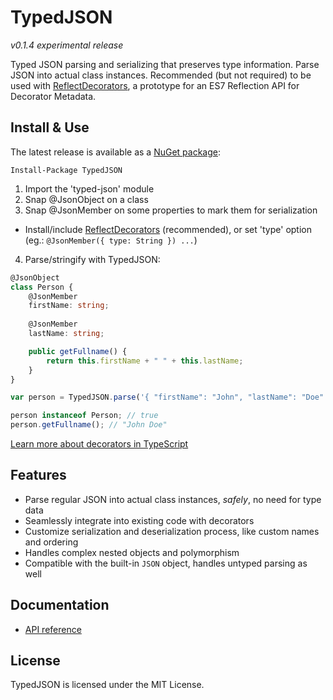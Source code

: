 # TypedJSON

*v0.1.4 experimental release*

Typed JSON parsing and serializing that preserves type information. Parse JSON into actual class instances. Recommended (but not required) to be used with [ReflectDecorators](https://github.com/rbuckton/ReflectDecorators), a prototype for an ES7 Reflection API for Decorator Metadata.

## Install & Use

The latest release is available as a [NuGet package](https://www.nuget.org/packages/TypedJSON/):

```none
Install-Package TypedJSON
```

 1. Import the 'typed-json' module
 2. Snap @JsonObject on a class
 3. Snap @JsonMember on some properties to mark them for serialization
   - Install/include [ReflectDecorators](https://github.com/rbuckton/ReflectDecorators) (recommended), or set 'type' option (eg.: `@JsonMember({ type: String }) ...`)
 4. Parse/stringify with TypedJSON:

```typescript
@JsonObject
class Person {
    @JsonMember
    firstName: string;
    
    @JsonMember
    lastName: string;

    public getFullname() {
        return this.firstName + " " + this.lastName;
    }
}
```

```typescript
var person = TypedJSON.parse('{ "firstName": "John", "lastName": "Doe" }', Person);

person instanceof Person; // true
person.getFullname(); // "John Doe"
```

[Learn more about decorators in TypeScript](https://github.com/Microsoft/TypeScript-Handbook/blob/master/pages/Decorators.md)

## Features

 - Parse regular JSON into actual class instances, *safely*, no need for type data
 - Seamlessly integrate into existing code with decorators
 - Customize serialization and deserialization process, like custom names and ordering
 - Handles complex nested objects and polymorphism
 - Compatible with the built-in `JSON` object, handles untyped parsing as well

## Documentation

 - [API reference](https://github.com/JohnWhiteTB/TypedJSON/wiki)

## License

TypedJSON is licensed under the MIT License.